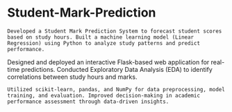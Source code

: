 # Student-Mark-Prediction


	Developed a Student Mark Prediction System to forecast student scores based on study hours. Built a machine learning model (Linear Regression) using Python to analyze study patterns and predict performance.
 
 Designed and deployed an interactive Flask-based web application for real-time predictions. Conducted Exploratory Data Analysis (EDA) to identify correlations between study hours and marks.
 
	Utilized scikit-learn, pandas, and NumPy for data preprocessing, model training, and evaluation. Improved decision-making in academic performance assessment through data-driven insights.
